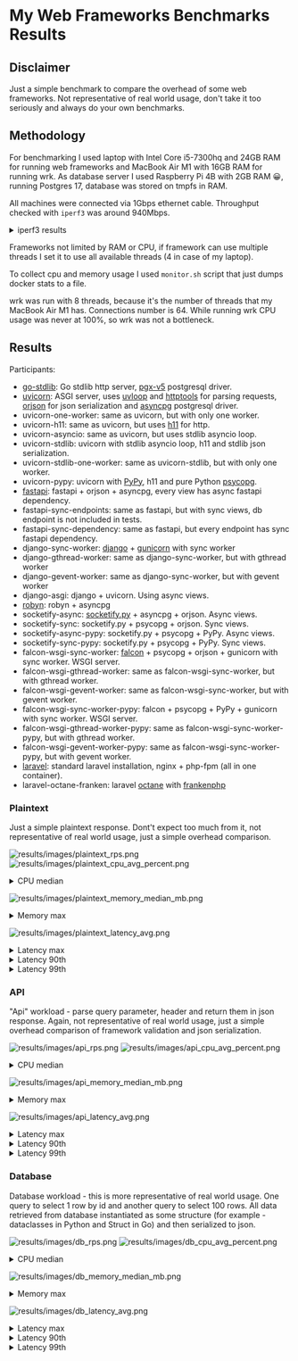 # My Web Frameworks Benchmarks Results

## Disclaimer

Just a simple benchmark to compare the overhead of some web frameworks.
Not representative of real world usage,
don't take it too seriously and always do your own benchmarks.

## Methodology

For benchmarking I used laptop with Intel Core i5-7300hq and 24GB RAM for running
web frameworks and MacBook Air M1 with 16GB RAM for running wrk.
As database server I used Raspberry Pi 4B with 2GB RAM 😀, running Postgres 17,
database was stored on tmpfs in RAM.

All machines were connected via 1Gbps ethernet cable.
Throughput checked with `iperf3` was around 940Mbps.

<details>
    <summary>iperf3 results</summary>

```
[nix-shell:~/web_benchmarks]$ iperf -c 192.168.99.1
Connecting to host 192.168.99.1, port 5201
[  5] local 192.168.99.2 port 63217 connected to 192.168.99.1 port 5201
[ ID] Interval           Transfer     Bitrate
[  5]   0.00-1.01   sec   115 MBytes   958 Mbits/sec
[  5]   1.01-2.00   sec   114 MBytes   956 Mbits/sec
[  5]   2.00-3.00   sec   111 MBytes   936 Mbits/sec
[  5]   3.00-4.01   sec   113 MBytes   947 Mbits/sec
[  5]   4.01-5.00   sec   111 MBytes   937 Mbits/sec
[  5]   5.00-6.00   sec   113 MBytes   946 Mbits/sec
[  5]   6.00-7.00   sec   112 MBytes   939 Mbits/sec
[  5]   7.00-8.01   sec   110 MBytes   926 Mbits/sec
[  5]   8.01-9.00   sec   114 MBytes   959 Mbits/sec
[  5]   9.00-10.01  sec   111 MBytes   932 Mbits/sec
- - - - - - - - - - - - - - - - - - - - - - - - -
[ ID] Interval           Transfer     Bitrate
[  5]   0.00-10.01  sec  1.10 GBytes   944 Mbits/sec                  sender
[  5]   0.00-10.01  sec  1.10 GBytes   941 Mbits/sec                  receiver

iperf Done.
```
</details>

Frameworks not limited by RAM or CPU, if framework can use multiple threads
I set it to use all available threads (4 in case of my laptop).

To collect cpu and memory usage I used `monitor.sh` script that just dumps docker stats to a file.

wrk was run with 8 threads, because it's the number of threads that my MacBook Air M1 has.
Connections number is 64. While running wrk CPU usage was never at 100%, so wrk was not a bottleneck.

## Results

Participants:

- [go-stdlib](https://github.com/golang/go): Go stdlib http server, [pgx-v5](https://github.com/jackc/pgx) postgresql driver.
- [uvicorn](https://www.uvicorn.org): ASGI server, uses
    [uvloop](https://github.com/MagicStack/uvloop) and
    [httptools](https://github.com/MagicStack/httptools) for parsing requests,
    [orjson](https://github.com/ijl/orjson) for json serialization and
    [asyncpg](https://github.com/MagicStack/asyncpg) postgresql driver.
- uvicorn-one-worker: same as uvicorn, but with only one worker.
- uvicorn-h11: same as uvicorn, but uses [h11](https://github.com/python-hyper/h11) for http.
- uvicorn-asyncio: same as uvicorn, but uses stdlib asyncio loop.
- uvicorn-stdlib: uvicorn with stdlib asyncio loop, h11 and stdlib json serialization.
- uvicorn-stdlib-one-worker: same as uvicorn-stdlib, but with only one worker.
- uvicorn-pypy: uvicorn with [PyPy](https://pypy.org), h11 and pure Python [psycopg](https://github.com/psycopg/psycopg).
- [fastapi](https://github.com/fastapi/fastapi): fastapi + orjson + asyncpg, every view has async fastapi dependency.
- fastapi-sync-endpoints: same as fastapi, but with sync views, db endpoint is not included in tests.
- fastapi-sync-dependency: same as fastapi, but every endpoint has sync fastapi dependency.
- django-sync-worker: [django](https://github.com/django/django) + [gunicorn](https://github.com/benoitc/gunicorn) with sync worker
- django-gthread-worker: same as django-sync-worker, but with gthread worker
- django-gevent-worker: same as django-sync-worker, but with gevent worker
- django-asgi: django + uvicorn. Using async views.
- [robyn](https://github.com/sparckles/Robyn): robyn + asyncpg
- socketify-async: [socketify.py](https://github.com/cirospaciari/socketify.py) + asyncpg + orjson. Async views.
- socketify-sync: socketify.py + psycopg + orjson. Sync views.
- socketify-async-pypy: socketify.py + psycopg + PyPy. Async views.
- socketify-sync-pypy: socketify.py + psycopg + PyPy. Sync views.
- falcon-wsgi-sync-worker: [falcon](https://github.com/falconry/falcon) + psycopg + orjson + gunicorn with sync worker. WSGI server.
- falcon-wsgi-gthread-worker: same as falcon-wsgi-sync-worker, but with gthread worker.
- falcon-wsgi-gevent-worker: same as falcon-wsgi-sync-worker, but with gevent worker.
- falcon-wsgi-sync-worker-pypy: falcon + psycopg + PyPy + gunicorn with sync worker. WSGI server.
- falcon-wsgi-gthread-worker-pypy: same as falcon-wsgi-sync-worker-pypy, but with gthread worker.
- falcon-wsgi-gevent-worker-pypy: same as falcon-wsgi-sync-worker-pypy, but with gevent worker.
- [laravel](https://github.com/laravel/laravel): standard laravel installation, nginx + php-fpm (all in one container).
- laravel-octane-franken: laravel [octane](https://laravel.com/docs/12.x/octane) with [frankenphp](https://github.com/dunglas/frankenphp)

### Plaintext

Just a simple plaintext response. Dont't expect too much from it,
not representative of real world usage, just a simple overhead comparison.


![results/images/plaintext_rps.png](results/images/plaintext_rps.png)
![results/images/plaintext_cpu_avg_percent.png](results/images/plaintext_cpu_avg_percent.png)

<details>
    <summary>CPU median</summary>

![results/images/plaintext_cpu_median_percent.png](results/images/plaintext_cpu_median_percent.png)
</details>

![results/images/plaintext_memory_median_mb.png](results/images/plaintext_memory_median_mb.png)

<details>
    <summary>Memory max</summary>

![results/images/plaintext_memory_max_mb.png](results/images/plaintext_memory_max_mb.png)
</details>

![results/images/plaintext_latency_avg.png](results/images/plaintext_latency_avg.png)

<details>
    <summary>Latency max</summary>

![results/images/plaintext_latency_max.png](results/images/plaintext_latency_max.png)
</details>

<details>
    <summary>Latency 90th</summary>

![results/images/plaintext_latency_90th.png](results/images/plaintext_latency_90th.png)
</details>

<details>
    <summary>Latency 99th</summary>

![results/images/plaintext_latency_99th.png](results/images/plaintext_latency_99th.png)
</details>


### API

"Api" workload - parse query parameter, header and return them in json response.
Again, not representative of real world usage, just a simple overhead comparison of
framework validation and json serialization.


![results/images/api_rps.png](results/images/api_rps.png)
![results/images/api_cpu_avg_percent.png](results/images/api_cpu_avg_percent.png)

<details>
    <summary>CPU median</summary>

![results/images/api_cpu_median_percent.png](results/images/api_cpu_median_percent.png)
</details>

![results/images/api_memory_median_mb.png](results/images/api_memory_median_mb.png)

<details>
    <summary>Memory max</summary>

![results/images/api_memory_max_mb.png](results/images/api_memory_max_mb.png)
</details>

![results/images/api_latency_avg.png](results/images/api_latency_avg.png)

<details>
    <summary>Latency max</summary>

![results/images/api_latency_max.png](results/images/api_latency_max.png)
</details>

<details>
    <summary>Latency 90th</summary>

![results/images/api_latency_90th.png](results/images/api_latency_90th.png)
</details>

<details>
    <summary>Latency 99th</summary>

![results/images/api_latency_99th.png](results/images/api_latency_99th.png)
</details>



### Database

Database workload - this is more representative of real world usage.
One query to select 1 row by id and another query to select 100 rows.
All data retrieved from database instantiated as some structure
(for example - dataclasses in Python and Struct in Go) and then serialized to json.


![results/images/db_rps.png](results/images/db_rps.png)
![results/images/db_cpu_avg_percent.png](results/images/db_cpu_avg_percent.png)

<details>
    <summary>CPU median</summary>

![results/images/db_cpu_median_percent.png](results/images/db_cpu_median_percent.png)
</details>

![results/images/db_memory_median_mb.png](results/images/db_memory_median_mb.png)

<details>
    <summary>Memory max</summary>

![results/images/db_memory_max_mb.png](results/images/db_memory_max_mb.png)
</details>

![results/images/db_latency_avg.png](results/images/db_latency_avg.png)

<details>
    <summary>Latency max</summary>

![results/images/db_latency_max.png](results/images/db_latency_max.png)
</details>

<details>
    <summary>Latency 90th</summary>

![results/images/db_latency_90th.png](results/images/db_latency_90th.png)
</details>

<details>
    <summary>Latency 99th</summary>

![results/images/db_latency_99th.png](results/images/db_latency_99th.png)
</details>
